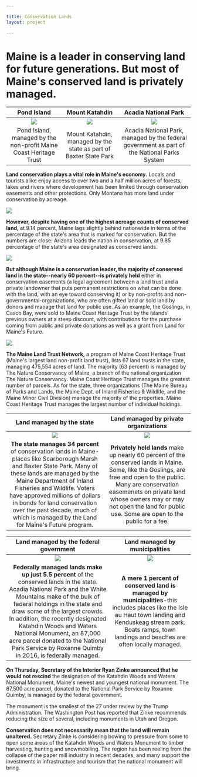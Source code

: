 ```yaml
---

title: Conservation Lands
layout: project

---
```


# Maine is a leader in conserving land for future generations. But most of Maine's conserved land is privately managed.

| Pond Island | Mount Katahdin | Acadia National Park |
|     :---:      |     :---:      |     :---:      |
| ![](pond_island.png)|![](katahdin.png)|![](acadia.png)|
|Pond Island, managed by the non-profit Maine Coast Heritage Trust|Mount Katahdin, managed by the state as part of Baxter State Park|Acadia National Park, managed by the federal government as part of the National Parks System|


**Land conservation plays a vital role in Maine's economy.** Locals and tourists alike enjoy access to over two and a half million acres of forests, lakes and rivers where development has been limited through conservation easements and other protections. Only Montana has more land under conservation by acreage.

![](bar_conservation_e0d9c4.png)

**However, despite having one of the highest acreage counts of conserved land,** at 9.14 percent, Maine lags slightly behind nationwide in terms of the percentage of the state's area that is marked for conservation. But the numbers are close: Arizona leads the nation in conservation, at 9.85 percentage of the state's area designated as conserved lands.

![](percentage_total_area_blue_e0d9c4.png)


**But although Maine is a conservation leader, the majority of conserved land in the state--nearly 60 percent--is privately held** either in conservation easements (a legal agreement between a land trust and a private landowner that puts permanent restrictions on what can be done with the land, with an eye toward conserving it) or by non-profits and non-governmental-organizations, who are often gifted land or sold land by donors and manage that land for public use. As an example, the Goslings, in Casco Bay, were sold to Maine Coast Heritage Trust by the islands' previous owners at a steep discount, with contributions for the purchase coming from public and private donations as well as a grant from Land for Maine's Future. 

![](all_lands_simplified_template_e0d9c4.png)

**The Maine Land Trust Network,** a program of Maine Coast Heritage Trust (Maine's largest land non-profit land trust), lists 67 land trusts in the state, managing 475,554 acres of land. The majority (63 percent) is managed by The Nature Conservancy of Maine, a branch of the national organization The Nature Conservancy. Maine Coast Heritage Trust manages the greatest number of parcels.
As for the state, three organizations (The Maine Bureau of Parks and Lands, the Maine Dept. of Inland Fisheries & Wildlife, and the Maine Minor Civil Division) manage the majority of the properties. Maine Coast Heritage Trust manages the largest number of individual holdings.

|Land managed by the state|Land managed by private organizations|
|:-------------------------:|:-------------------------:|
|![](state_highlighted_e0d9c4.png)|![](private_highlighted_e0d9c4.png)|
|**The state manages 34 percent** of conservation lands in Maine-places like Scarborough Marsh and Baxter State Park. Many of these lands are managed by the Maine Department of Inland Fisheries and Wildlife. Voters have approved millions of dollars in bonds for land conservation over the past decade, much of which is managed by the Land for Maine's Future program. | **Privately held lands** make up nearly 60 percent of the conserved lands in Maine. Some, like the Goslings, are free and open to the public. Many are conservation easemenets on private land whose owners may or may not open the land for public use. Some are open to the public for a fee.|


|Land managed by the federal government|Land managed by municipalities|
|:-------------------------:|:-------------------------:|
|![](federal_highlighted_e0d9c4.png)|![](municipal_highlighted_e0d9c4.png)|
|**Federally managed lands make up just 5.5 percent** of the conserved lands in the state. Acadia National Park and the White Mountains make of the bulk of federal holdings in the state and draw some of the largest crowds. In addition, the recently designated Katahdin Woods and Waters National Monument, an 87,000 acre parcel donated to the National Park Service by Roxanne Quimby in 2016, is federally managed. |**A mere 1 percent of conserved land is managed by municipalities**-this includes places like the Isle au Haut town landing and Kenduskeag stream park. Boats ramps, town landings and beaches are often locally managed.|

**On Thursday, Secretary of the Interior Ryan Zinke announced that he would not rescind** the designation of the Katahdin Woods and Waters National Monument, Maine's newest and youngest national monument. The 87,500 acre parcel, donated to the National Park Service by Roxanne Quimby, is managed by the federal government.

The monument is the smallest of the 27 under review by the Trump Administration. The Washington Post has reported that Zinke recommends reducing the size of several, including monuments in Utah and Oregon.

**Conservation does not necessarily mean that the land will remain unaltered.** Secretary Zinke is considering bowing to pressure from some to open some areas of the Katahdin Woods and Waters Monument to timber harvesting, hunting and snowmobiling. The region has been reeling from the collapse of the paper mill industry in recent decades, and many support the investments in infrastructure and tourism that the national monument will bring.


